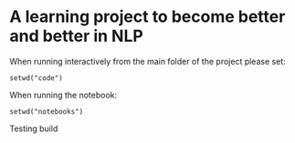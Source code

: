 # A learning project to become better and better in NLP

When running interactively from the main folder of the project please set:

```
setwd("code")
```

When running the notebook:

```
setwd("notebooks")
```

Testing build
